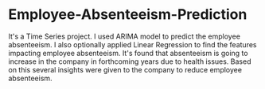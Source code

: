 # Employee-Absenteeism-Prediction
It's a Time Series project. I used ARIMA model to predict the employee absenteeism. I also optionally applied Linear Regression to find the features impacting employee absenteeism. 
It's found that absenteeism is going to increase in the company in forthcoming years due to health issues. Based on this several insights were given to the company to reduce employee absenteeism.
